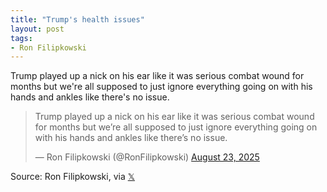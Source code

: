 ```yaml
---
title: "Trump's health issues"
layout: post
tags:
- Ron Filipkowski
---
```


Trump played up a nick on his ear like it was serious combat wound for months but we're all supposed to just ignore everything going on with his hands and ankles like there's no issue.

<blockquote class="twitter-tweet"><p lang="en" dir="ltr">Trump played up a nick on his ear like it was serious combat wound for months but we’re all supposed to just ignore everything going on with his hands and ankles like there’s no issue.</p>&mdash; Ron Filipkowski (@RonFilipkowski) <a href="https://twitter.com/RonFilipkowski/status/1959309981095756114?ref_src=twsrc%5Etfw">August 23, 2025</a></blockquote> <script async src="https://platform.twitter.com/widgets.js" charset="utf-8"></script>

Source: Ron Filipkowski, via [𝕏](https://x.com)
